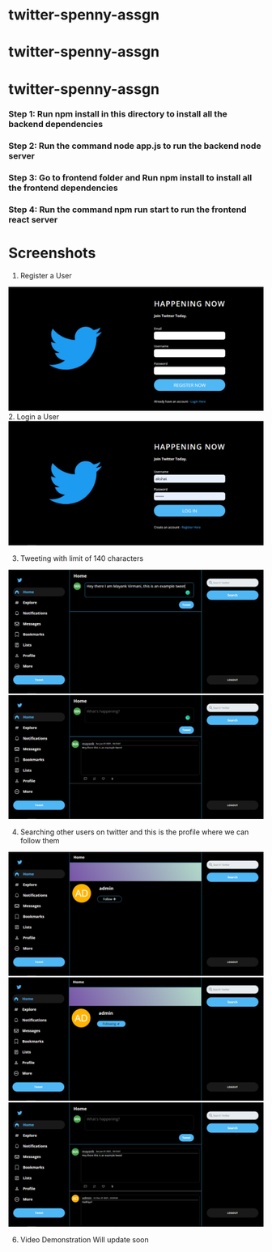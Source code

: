 # twitter-spenny-assgn

# twitter-spenny-assgn

# twitter-spenny-assgn

### Step 1: Run npm install in this directory to install all the backend dependencies

### Step 2: Run the command node app.js to run the backend node server

### Step 3: Go to frontend folder and Run npm install to install all the frontend dependencies 

### Step 4: Run the command npm run start to run the frontend react server

# Screenshots

1. Register a User

<img src="./assets/Register.PNG" />
2. Login a User
<img src="./assets/Login.PNG" />

3. Tweeting with limit of 140 characters
<img src="./assets/Writing a tweet.PNG" />
<img src="./assets/tweet published.PNG" />

4. Searching other users on twitter and this is the profile where we can follow them
<img src="./assets/searched user.PNG" />
<img src="./assets/following a user.PNG" />
<img src="./assets/showing tweets of all following users.PNG" />


6. Video Demonstration
Will update soon
